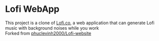 # Lofi WebApp
This project is a clone of [Lofi.co](https://lofi.co), a web application that can generate Lofi music with background noises while you work
<br>
Forked from [phuclevinh2000/Lofi-website](https://github.com/phuclevinh2000/Lofi-website)